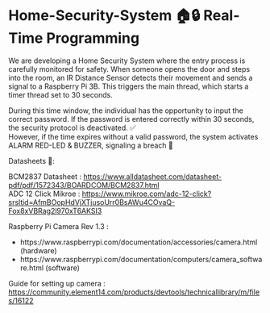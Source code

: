 # Home-Security-System 🏠🔒 Real-Time Programming


We are developing a Home Security System where the entry process is carefully monitored for safety. When someone opens the door and steps into the room, an IR Distance Sensor detects their movement and sends a signal to a Raspberry Pi 3B. This triggers the main thread, which starts a timer thread set to 30 seconds.

During this time window, the individual has the opportunity to input the correct password. If the password is entered correctly within 30 seconds, the security protocol is deactivated. ✅ <br />
However, if the time expires without a valid password, the system activates ALARM RED-LED & BUZZER, signaling a breach 🚨

Datasheets 📄:

BCM2837 Datasheet : https://www.alldatasheet.com/datasheet-pdf/pdf/1572343/BOARDCOM/BCM2837.html </br>
ADC 12 Click Mikroe : https://www.mikroe.com/adc-12-click?srsltid=AfmBOopHdVjXTjusoUrr0BsAWu4COvaQ-Fox8xVBRag2l970xT6AKSI3 </br>

Raspberry Pi Camera Rev 1.3 : <ul>
<li>https://www.raspberrypi.com/documentation/accessories/camera.html (hardware)    </li>                                                        
<li>https://www.raspberrypi.com/documentation/computers/camera_software.html (software) </li>
</ul>

Guide for setting up camera : https://community.element14.com/products/devtools/technicallibrary/m/files/16122
